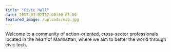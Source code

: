 ```yaml
---
title: "Civic Hall"
date: 2017-03-02T12:00:00-05:00
featured_image: /uploads/map.jpg
---
```

Welcome to a community of action-oriented, cross-sector professionals located in the heart of Manhattan, where we aim to better the world through civic tech.

